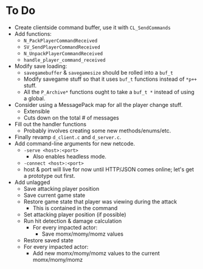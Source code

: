 # To Do

  - Create clientside command buffer, use it with `CL_SendCommands`
  - Add functions:
    - `N_PackPlayerCommandReceived`
    - `SV_SendPlayerCommandReceived`
    - `N_UnpackPlayerCommandReceived`
    - `handle_player_command_received`
  - Modify save loading:
    - `savegamebuffer` & `savegamesize` should be rolled into a `buf_t`
    - Modify savegame stuff so that it uses `buf_t` functions instead of `*p++`
      stuff.
    - All the `P_Archive*` functions ought to take a `buf_t *` instead of using
      a global.
  - Consider using a MessagePack map for all the player change stuff.
    - Extensible
    - Cuts down on the total # of messages
  - Fill out the handler functions
    - Probably involves creating some new methods/enums/etc.
  - Finally revamp `d_client.c` and `d_server.c`.
  - Add command-line arguments for new netcode.
    - `-serve <host>:<port>`
      - Also enables headless mode.
    - `-connect <host>:<port>`
    - host & port will live for now until HTTP/JSON comes online; let's get a
      prototype out first.
  - Add unlagged
    - Save attacking player position
    - Save current game state
    - Restore game state that player was viewing during the attack
      - This is contained in the command
    - Set attacking player position (if possible)
    - Run hit detection & damage calculation
      - For every impacted actor:
        - Save momx/momy/momz values
    - Restore saved state
    - For every impacted actor:
      - Add new momx/momy/momz values to the current momx/momy/momz

